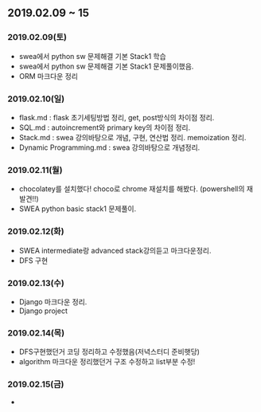 ## 2019.02.09 ~ 15

### 2019.02.09(토)

- swea에서 python sw 문제해결 기본 Stack1 학습
- swea에서 python sw 문제해결 기본 Stack1 문제풀이했음.
- ORM 마크다운 정리



### 2019.02.10(일)

- flask.md : flask 초기세팅방법 정리, get, post방식의 차이점 정리.
- SQL.md : autoincrement와 primary key의 차이점 정리.
- Stack.md  :  swea 강의바탕으로 개념, 구현, 연산법 정리. memoization 정리.
- Dynamic Programming.md : swea 강의바탕으로 개념정리.



### 2019.02.11(월)

- chocolatey를 설치했다!
  choco로 chrome 재설치를 해봤다.
  (powershell의 재발견!!)
- SWEA python basic stack1 문제풀이.



### 2019.02.12(화)

- SWEA intermediate랑 advanced stack강의듣고 마크다운정리.
- DFS 구현



### 2019.02.13(수)

- Django 마크다운 정리.
- Django project



### 2019.02.14(목)

- DFS구현했던거 코딩 정리하고 수정했음(저녁스터디 준비햇당)
- algorithm 마크다운 정리했던거 구조 수정하고 list부분 수정!



### 2019.02.15(금)

- 

